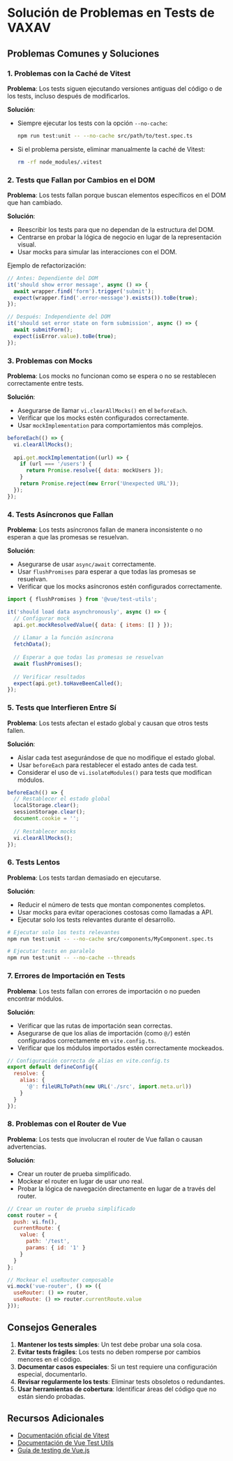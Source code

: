 # Solución de Problemas en Tests de VAXAV

## Problemas Comunes y Soluciones

### 1. Problemas con la Caché de Vitest

**Problema**: Los tests siguen ejecutando versiones antiguas del código o de los tests, incluso después de modificarlos.

**Solución**: 
- Siempre ejecutar los tests con la opción `--no-cache`:
  ```bash
  npm run test:unit -- --no-cache src/path/to/test.spec.ts
  ```
- Si el problema persiste, eliminar manualmente la caché de Vitest:
  ```bash
  rm -rf node_modules/.vitest
  ```

### 2. Tests que Fallan por Cambios en el DOM

**Problema**: Los tests fallan porque buscan elementos específicos en el DOM que han cambiado.

**Solución**:
- Reescribir los tests para que no dependan de la estructura del DOM.
- Centrarse en probar la lógica de negocio en lugar de la representación visual.
- Usar mocks para simular las interacciones con el DOM.

Ejemplo de refactorización:

```javascript
// Antes: Dependiente del DOM
it('should show error message', async () => {
  await wrapper.find('form').trigger('submit');
  expect(wrapper.find('.error-message').exists()).toBe(true);
});

// Después: Independiente del DOM
it('should set error state on form submission', async () => {
  await submitForm();
  expect(isError.value).toBe(true);
});
```

### 3. Problemas con Mocks

**Problema**: Los mocks no funcionan como se espera o no se restablecen correctamente entre tests.

**Solución**:
- Asegurarse de llamar `vi.clearAllMocks()` en el `beforeEach`.
- Verificar que los mocks estén configurados correctamente.
- Usar `mockImplementation` para comportamientos más complejos.

```javascript
beforeEach(() => {
  vi.clearAllMocks();
  
  api.get.mockImplementation((url) => {
    if (url === '/users') {
      return Promise.resolve({ data: mockUsers });
    }
    return Promise.reject(new Error('Unexpected URL'));
  });
});
```

### 4. Tests Asíncronos que Fallan

**Problema**: Los tests asíncronos fallan de manera inconsistente o no esperan a que las promesas se resuelvan.

**Solución**:
- Asegurarse de usar `async/await` correctamente.
- Usar `flushPromises` para esperar a que todas las promesas se resuelvan.
- Verificar que los mocks asíncronos estén configurados correctamente.

```javascript
import { flushPromises } from '@vue/test-utils';

it('should load data asynchronously', async () => {
  // Configurar mock
  api.get.mockResolvedValue({ data: { items: [] } });
  
  // Llamar a la función asíncrona
  fetchData();
  
  // Esperar a que todas las promesas se resuelvan
  await flushPromises();
  
  // Verificar resultados
  expect(api.get).toHaveBeenCalled();
});
```

### 5. Tests que Interfieren Entre Sí

**Problema**: Los tests afectan el estado global y causan que otros tests fallen.

**Solución**:
- Aislar cada test asegurándose de que no modifique el estado global.
- Usar `beforeEach` para restablecer el estado antes de cada test.
- Considerar el uso de `vi.isolateModules()` para tests que modifican módulos.

```javascript
beforeEach(() => {
  // Restablecer el estado global
  localStorage.clear();
  sessionStorage.clear();
  document.cookie = '';
  
  // Restablecer mocks
  vi.clearAllMocks();
});
```

### 6. Tests Lentos

**Problema**: Los tests tardan demasiado en ejecutarse.

**Solución**:
- Reducir el número de tests que montan componentes completos.
- Usar mocks para evitar operaciones costosas como llamadas a API.
- Ejecutar solo los tests relevantes durante el desarrollo.

```bash
# Ejecutar solo los tests relevantes
npm run test:unit -- --no-cache src/components/MyComponent.spec.ts

# Ejecutar tests en paralelo
npm run test:unit -- --no-cache --threads
```

### 7. Errores de Importación en Tests

**Problema**: Los tests fallan con errores de importación o no pueden encontrar módulos.

**Solución**:
- Verificar que las rutas de importación sean correctas.
- Asegurarse de que los alias de importación (como `@/`) estén configurados correctamente en `vite.config.ts`.
- Verificar que los módulos importados estén correctamente mockeados.

```javascript
// Configuración correcta de alias en vite.config.ts
export default defineConfig({
  resolve: {
    alias: {
      '@': fileURLToPath(new URL('./src', import.meta.url))
    }
  }
});
```

### 8. Problemas con el Router de Vue

**Problema**: Los tests que involucran el router de Vue fallan o causan advertencias.

**Solución**:
- Crear un router de prueba simplificado.
- Mockear el router en lugar de usar uno real.
- Probar la lógica de navegación directamente en lugar de a través del router.

```javascript
// Crear un router de prueba simplificado
const router = {
  push: vi.fn(),
  currentRoute: {
    value: {
      path: '/test',
      params: { id: '1' }
    }
  }
};

// Mockear el useRouter composable
vi.mock('vue-router', () => ({
  useRouter: () => router,
  useRoute: () => router.currentRoute.value
}));
```

## Consejos Generales

1. **Mantener los tests simples**: Un test debe probar una sola cosa.
2. **Evitar tests frágiles**: Los tests no deben romperse por cambios menores en el código.
3. **Documentar casos especiales**: Si un test requiere una configuración especial, documentarlo.
4. **Revisar regularmente los tests**: Eliminar tests obsoletos o redundantes.
5. **Usar herramientas de cobertura**: Identificar áreas del código que no están siendo probadas.

## Recursos Adicionales

- [Documentación oficial de Vitest](https://vitest.dev/)
- [Documentación de Vue Test Utils](https://test-utils.vuejs.org/)
- [Guía de testing de Vue.js](https://vuejs.org/guide/scaling-up/testing.html)
